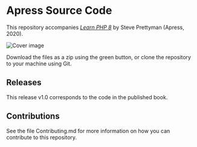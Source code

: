 # Apress Source Code

This repository accompanies [*Learn PHP 8*](https://www.apress.com/9781484262399) by Steve Prettyman (Apress, 2020).

[comment]: #cover
![Cover image](9781484262399.jpg)

Download the files as a zip using the green button, or clone the repository to your machine using Git.

## Releases

This release v1.0 corresponds to the code in the published book.

## Contributions

See the file Contributing.md for more information on how you can contribute to this repository.